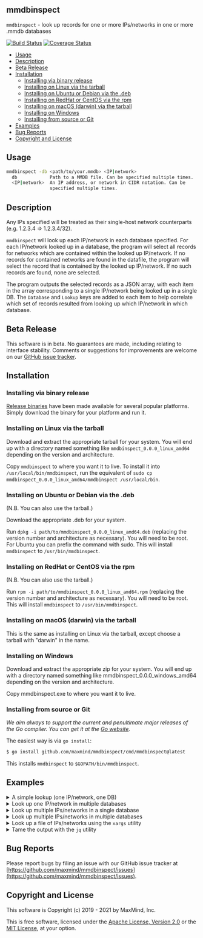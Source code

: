 ## mmdbinspect

`mmdbinspect` - look up records for one or more IPs/networks in one or more .mmdb databases

[![Build Status](https://github.com/maxmind/mmdbinspect/workflows/Build/badge.svg)](https://github.com/maxmind/mmdbinspect/actions?query=workflow%3A%22Build%22)
[![Coverage Status](https://coveralls.io/repos/github/maxmind/mmdbinspect/badge.svg)](https://coveralls.io/github/maxmind/mmdbinspect)

<!-- vim-markdown-toc GFM -->

* [Usage](#usage)
* [Description](#description)
* [Beta Release](#beta-release)
* [Installation](#installation)
    * [Installing via binary release](#installing-via-binary-release)
    * [Installing on Linux via the tarball](#installing-on-linux-via-the-tarball)
    * [Installing on Ubuntu or Debian via the .deb](#installing-on-ubuntu-or-debian-via-the-deb)
    * [Installing on RedHat or CentOS via the rpm](#installing-on-redhat-or-centos-via-the-rpm)
    * [Installing on macOS (darwin) via the tarball](#installing-on-macos-darwin-via-the-tarball)
    * [Installing on Windows](#installing-on-windows)
    * [Installing from source or Git](#installing-from-source-or-git)
* [Examples](#examples)
* [Bug Reports](#bug-reports)
* [Copyright and License](#copyright-and-license)

<!-- vim-markdown-toc -->

## Usage

```bash
mmdbinspect -db <path/to/your.mmdb> <IP|network>
  db            Path to a MMDB file. Can be specified multiple times.
  <IP|network>  An IP address, or network in CIDR notation. Can be
                specified multiple times.
```

## Description

Any IPs specified will be treated as their single-host network counterparts (e.g. 1.2.3.4 => 1.2.3.4/32).

`mmdbinspect` will look up each IP/network in each database specified. For each IP/network looked up in a database, the program will select all records for networks which are contained within the looked up IP/network. If no records for contained networks are found in the datafile, the program will select the record that is contained by the looked up IP/network. If no such records are found, none are selected.

The program outputs the selected records as a JSON array, with each item in the array corresponding to a single IP/network being looked up in a single DB. The `Database` and `Lookup` keys are added to each item to help correlate which set of records resulted from looking up which IP/network in which database.

## Beta Release

This software is in beta. No guarantees are made, including relating to interface stability. Comments or suggestions for improvements are welcome on our [GitHub issue tracker](https://github.com/maxmind/mmdbinspect/issues).

## Installation

### Installing via binary release

[Release binaries](https://github.com/maxmind/mmdbinspect/releases) have
been made available for several popular platforms. Simply download the
binary for your platform and run it.

### Installing on Linux via the tarball

Download and extract the appropriate tarball for your system. You will end up with a directory named something like `mmdbinspect_0.0.0_linux_amd64` depending on the version and architecture.

Copy `mmdbinspect` to where you want it to live. To install it into `/usr/local/bin/mmdbinspect`, run the equivalent of `sudo cp mmdbinspect_0.0.0_linux_amd64/mmdbinspect /usr/local/bin`.

### Installing on Ubuntu or Debian via the .deb

(N.B. You can also use the tarball.)

Download the appropriate .deb for your system.

Run `dpkg -i path/to/mmdbinspect_0.0.0_linux_amd64.deb` (replacing the version number and architecture as necessary). You will need to be root. For Ubuntu you can prefix the command with sudo. This will install `mmdbinspect` to `/usr/bin/mmdbinspect`.

### Installing on RedHat or CentOS via the rpm

(N.B. You can also use the tarball.)

Run `rpm -i path/to/mmdbinspect_0.0.0_linux_amd64.rpm` (replacing the version number and architecture as necessary). You will need to be root. This will install `mmdbinspect` to `/usr/bin/mmdbinspect`.

### Installing on macOS (darwin) via the tarball

This is the same as installing on Linux via the tarball, except choose a tarball with "darwin" in the name.

### Installing on Windows

Download and extract the appropriate zip for your system. You will end up with a directory named something like mmdbinspect_0.0.0_windows_amd64 depending on the version and architecture.

Copy mmdbinspect.exe to where you want it to live.

### Installing from source or Git

_We aim always to support the current and penultimate major releases of the Go compiler. You can get it at the [Go website](https://golang.org)._

The easiest way is via `go install`:

```bash
$ go install github.com/maxmind/mmdbinspect/cmd/mmdbinspect@latest
```

This installs `mmdbinspect` to `$GOPATH/bin/mmdbinspect`.

## Examples

<details>
    <summary>A simple lookup (one IP/network, one DB)</summary>

```bash
$ mmdbinspect -db GeoIP2-Country.mmdb 152.216.7.110
[
    {
        "Database": "GeoIP2-Country.mmdb",
        "Records": [
            {
                "Network": "152.216.7.110/12",
                "Record": {
                    "continent": {
                        "code": "NA",
                        "geoname_id": 6255149,
                        "names": {
                            "de": "Nordamerika",
                            "en": "North America",
                            "es": "Norteamérica",
                            "fr": "Amérique du Nord",
                            "ja": "北アメリカ",
                            "pt-BR": "América do Norte",
                            "ru": "Северная Америка",
                            "zh-CN": "北美洲"
                        }
                    },
                    "country": {
                        "geoname_id": 6252001,
                        "iso_code": "US",
                        "names": {
                            "de": "USA",
                            "en": "United States",
                            "es": "Estados Unidos",
                            "fr": "États-Unis",
                            "ja": "アメリカ合衆国",
                            "pt-BR": "Estados Unidos",
                            "ru": "США",
                            "zh-CN": "美国"
                        }
                    },
                    "registered_country": {
                        "geoname_id": 6252001,
                        "iso_code": "US",
                        "names": {
                            "de": "USA",
                            "en": "United States",
                            "es": "Estados Unidos",
                            "fr": "États-Unis",
                            "ja": "アメリカ合衆国",
                            "pt-BR": "Estados Unidos",
                            "ru": "США",
                            "zh-CN": "美国"
                        }
                    }
                }
            }
        ],
        "Lookup": "152.216.7.110"
    }
]
```
</details>

<details>
    <summary>Look up one IP/network in multiple databases</summary>

```bash
$ mmdbinspect -db GeoIP2-Country.mmdb -db GeoIP2-City.mmdb 152.216.7.110
[
    {
        "Database": "GeoIP2-Country.mmdb",
        "Records": [
            {
                "Network": "152.216.7.110/12",
                "Record": {
                    "continent": {
                        "code": "NA",
                        "geoname_id": 6255149,
                        "names": {
                            "de": "Nordamerika",
                            "en": "North America",
                            "es": "Norteamérica",
                            "fr": "Amérique du Nord",
                            "ja": "北アメリカ",
                            "pt-BR": "América do Norte",
                            "ru": "Северная Америка",
                            "zh-CN": "北美洲"
                        }
                    },
                    "country": {
                        "geoname_id": 6252001,
                        "iso_code": "US",
                        "names": {
                            "de": "USA",
                            "en": "United States",
                            "es": "Estados Unidos",
                            "fr": "États-Unis",
                            "ja": "アメリカ合衆国",
                            "pt-BR": "Estados Unidos",
                            "ru": "США",
                            "zh-CN": "美国"
                        }
                    },
                    "registered_country": {
                        "geoname_id": 6252001,
                        "iso_code": "US",
                        "names": {
                            "de": "USA",
                            "en": "United States",
                            "es": "Estados Unidos",
                            "fr": "États-Unis",
                            "ja": "アメリカ合衆国",
                            "pt-BR": "Estados Unidos",
                            "ru": "США",
                            "zh-CN": "美国"
                        }
                    }
                }
            }
        ],
        "Lookup": "152.216.7.110"
    },
    {
        "Database": "GeoIP2-City.mmdb",
        "Records": [
            {
                "Network": "152.216.7.110/14",
                "Record": {
                    "continent": {
                        "code": "NA",
                        "geoname_id": 6255149,
                        "names": {
                            "de": "Nordamerika",
                            "en": "North America",
                            "es": "Norteamérica",
                            "fr": "Amérique du Nord",
                            "ja": "北アメリカ",
                            "pt-BR": "América do Norte",
                            "ru": "Северная Америка",
                            "zh-CN": "北美洲"
                        }
                    },
                    "country": {
                        "geoname_id": 6252001,
                        "iso_code": "US",
                        "names": {
                            "de": "USA",
                            "en": "United States",
                            "es": "Estados Unidos",
                            "fr": "États-Unis",
                            "ja": "アメリカ合衆国",
                            "pt-BR": "Estados Unidos",
                            "ru": "США",
                            "zh-CN": "美国"
                        }
                    },
                    "location": {
                        "accuracy_radius": 1000,
                        "latitude": 37.751,
                        "longitude": -97.822,
                        "time_zone": "America/Chicago"
                    },
                    "registered_country": {
                        "geoname_id": 6252001,
                        "iso_code": "US",
                        "names": {
                            "de": "USA",
                            "en": "United States",
                            "es": "Estados Unidos",
                            "fr": "États-Unis",
                            "ja": "アメリカ合衆国",
                            "pt-BR": "Estados Unidos",
                            "ru": "США",
                            "zh-CN": "美国"
                        }
                    }
                }
            }
        ],
        "Lookup": "152.216.7.110"
    }
]
```
</details>

<details>
    <summary>Look up multiple IPs/networks in a single database</summary>

```bash
$ mmdbinspect -db GeoIP2-Connection-Type.mmdb 152.216.7.110/20 2001:0:98d8::/64
[
    {
        "Database": "GeoIP2-Connection-Type.mmdb",
        "Records": [
            {
                "Network": "152.216.0.0/13",
                "Record": {
                    "connection_type": "Corporate"
                }
            }
        ],
        "Lookup": "152.216.7.110/20"
    },
    {
        "Database": "GeoIP2-Connection-Type.mmdb",
        "Records": [
            {
                "Network": "2001:0:98d8::/45",
                "Record": {
                    "connection_type": "Corporate"
                }
            }
        ],
        "Lookup": "2001:0:98d8::/64"
    }
]
```
</details>

<details>
    <summary>Look up multiple IPs/networks in multiple databases</summary>

```bash
$ mmdbinspect -db GeoIP2-DensityIncome.mmdb -db GeoIP2-User-Count.mmdb 152.216.7.32/27 2610:30::/64
[
    {
        "Database": "GeoIP2-DensityIncome.mmdb",
        "Records": [
            {
                "Network": "152.216.7.32/21",
                "Record": {
                    "average_income": 26483,
                    "population_density": 1265
                }
            }
        ],
        "Lookup": "152.216.7.32/27"
    },
    {
        "Database": "GeoIP2-DensityIncome.mmdb",
        "Records": [
            {
                "Network": "2610:30::/38",
                "Record": {
                    "average_income": 30369,
                    "population_density": 934
                }
            }
        ],
        "Lookup": "2610:30::/64"
    },
    {
        "Database": "GeoIP2-User-Count.mmdb",
        "Records": [
            {
                "Network": "152.216.7.32/27",
                "Record": {
                    "ipv4_24": 6,
                    "ipv4_32": 0
                }
            }
        ],
        "Lookup": "152.216.7.32/27"
    },
    {
        "Database": "GeoIP2-User-Count.mmdb",
        "Records": [
            {
                "Network": "2610:30::/27",
                "Record": {
                    "ipv6_32": 0,
                    "ipv6_48": 0,
                    "ipv6_64": 0
                }
            }
        ],
        "Lookup": "2610:30::/64"
    }
]
```
</details>

<details>
    <summary>Look up a file of IPs/networks using the <code>xargs</code> utility</summary>

```bash
$ cat list.txt
152.216.7.32/27
2610:30::/64
$ cat list.txt | xargs mmdbinspect -db GeoIP2-ISP.mmdb
[
    {
        "Database": "/usr/local/share/GeoIP/GeoIP2-ISP.mmdb",
        "Records": [
            {
                "Network": "152.216.7.32/20",
                "Record": {
                    "autonomous_system_number": 30313,
                    "autonomous_system_organization": "IRS",
                    "isp": "Internal Revenue Service",
                    "organization": "Internal Revenue Service"
                }
            }
        ],
        "Lookup": "152.216.7.32/27"
    },
    {
        "Database": "/usr/local/share/GeoIP/GeoIP2-ISP.mmdb",
        "Records": [
            {
                "Network": "2610:30::/32",
                "Record": {
                    "autonomous_system_number": 30313,
                    "autonomous_system_organization": "IRS",
                    "isp": "Internal Revenue Service",
                    "organization": "Internal Revenue Service"
                }
            }
        ],
        "Lookup": "2610:30::/64"
    }
]
```
</details>

<details>
<summary>Tame the output with the <code>jq</code> utility</summary>

Print out the `isp` field from each result found:
```bash
$ mmdbinspect -db GeoIP2-ISP.mmdb 152.216.7.32/27 | jq -r '.[].Records[].Record.isp'
Internal Revenue Service
```

Print out the `isp` field from each result found in a specific format using string addition:
```bash
$ mmdbinspect -db GeoIP2-ISP.mmdb 152.216.7.32/27 | jq -r '.[].Records[].Record | "isp=" + .isp'
isp=Internal Revenue Service
```

Print out the `city` and `country` names from each record using string addition:
```bash
$ mmdbinspect -db GeoIP2-City.mmdb 2610:30::/64 | jq -r '.[].Records[].Record | .city.names.en + ", " + .country.names.en'
Martinsburg, United States
```

Print out the `city` and `country` names from each record using array construction and `join`:
```bash
$ mmdbinspect -db GeoIP2-City.mmdb 2610:30::/64 | jq -r '.[].Records[].Record | [.city.names.en, .country.names.en] | join(", ")'
Martinsburg, United States
```

Get the AS number for an IP:
```bash
$ mmdbinspect -db GeoLite2-ASN.mmdb 152.216.7.49 | jq -r '.[].Records[].Record.autonomous_system_number'
30313
```

When asking `jq` to print a path it can't find, it'll print `null`:
```bash
$ mmdbinspect -db GeoIP2-City.mmdb 152.216.7.49 | jq -r '.[].invalid.path'
null
```

When asking `jq` to concatenate or join a path it can't find, it'll leave it blank:
```bash
$ mmdbinspect -db GeoIP2-City.mmdb 152.216.7.49 | jq -r '.[].Records[].Record | .city.names.en + ", " + .country.names.en'
, United States
$ mmdbinspect -db GeoIP2-City.mmdb 152.216.7.49 | jq -r '.[].Records[].Record | [.city.names.en, .country.names.en] | join(", ")'
, United States
```
</details>

## Bug Reports

Please report bugs by filing an issue with our GitHub issue tracker at [https://github.com/maxmind/mmdbinspect/issues](https://github.com/maxmind/mmdbinspect/issues).

## Copyright and License

This software is Copyright (c) 2019 - 2021 by MaxMind, Inc.

This is free software, licensed under the [Apache License, Version 2.0](LICENSE-APACHE) or the [MIT License](LICENSE-MIT), at your option.
